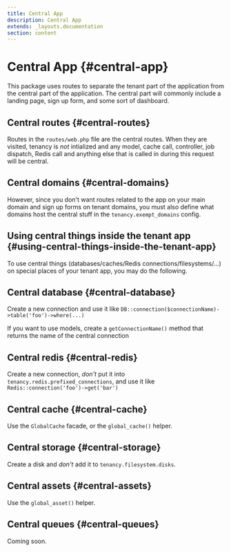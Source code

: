 ```yaml
---
title: Central App
description: Central App
extends: _layouts.documentation
section: content
---
```


# Central App {#central-app}

This package uses routes to separate the tenant part of the application from the central part of the application. The central part will commonly include a landing page, sign up form, and some sort of dashboard.

## Central routes {#central-routes}

Routes in the `routes/web.php` file are the central routes. When they are visited, tenancy is *not* intialized and any model, cache call, controller, job dispatch, Redis call and anything else that is called in during this request will be central.

## Central domains {#central-domains}

However, since you don't want routes related to the app on your main domain and sign up forms on tenant domains, you must also define what domains host the central stuff in the `tenancy.exempt_domains` config.

## Using central things inside the tenant app {#using-central-things-inside-the-tenant-app}

To use central things (databases/caches/Redis connections/filesystems/...) on special places of your tenant app, you may do the following.

## Central database {#central-database}

Create a new connection and use it like `DB::connection($connectionName)->table('foo')->where(...)`

If you want to use models, create a `getConnectionName()` method that returns the name of the central connection

## Central redis {#central-redis}

Create a new connection, *don't* put it into `tenancy.redis.prefixed_connections`, and use it like `Redis::connection('foo')->get('bar')`

## Central cache {#central-cache}

Use the `GlobalCache` facade, or the `global_cache()` helper.

## Central storage {#central-storage}

Create a disk and *don't* add it to `tenancy.filesystem.disks`.

## Central assets {#central-assets}

Use the `global_asset()` helper.

## Central queues {#central-queues}

Coming soon.
